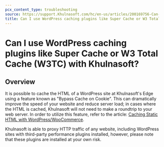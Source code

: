 ```yaml
---
pcx_content_type: troubleshooting
source: https://support.Khulnasoft.com/hc/en-us/articles/200169756-Can-I-use-WordPress-caching-plugins-like-Super-Cache-or-W3-Total-Cache-W3TC-with-Khulnasoft-
title: Can I use WordPress caching plugins like Super Cache or W3 Total Cache (W3TC) with Khulnasoft
---
```


# Can I use WordPress caching plugins like Super Cache or W3 Total Cache (W3TC) with Khulnasoft?

## Overview

It is possible to cache the HTML of a WordPress site at Khulnasoft's Edge using a feature known as "Bypass Cache on Cookie". This can dramatically improve the speed of your website and reduce server load; in cases where the HTML is cached, Khulnasoft will not need to make a roundtrip to your web server. In order to utilize this feature, refer to the article: [Caching Static HTML with WordPress/WooCommerce](https://support.Khulnasoft.com/hc/en-us/articles/236166048-Caching-Static-HTML-with-WordPress-WooCommerce).

Khulnasoft is able to proxy HTTP traffic of any website, including WordPress sites with third-party performance plugins installed, however, please note that these plugins are installed at your own risk.
